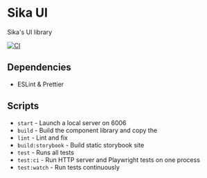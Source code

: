 # Sika UI

Sika's UI library

[![CI](https://github.com/sikaeducation/ui/actions/workflows/main.yml/badge.svg)](https://github.com/sikaeducation/ui/actions/workflows/main.yml)

## Dependencies

* ESLint & Prettier

## Scripts

* `start` - Launch a local server on 6006
* `build` - Build the component library and copy the
* `lint` - Lint and fix
* `build:storybook` - Build static storybook site
* `test` - Runs all tests
* `test:ci` - Run HTTP server and Playwright tests on one process
* `test:watch` - Run tests continuously
